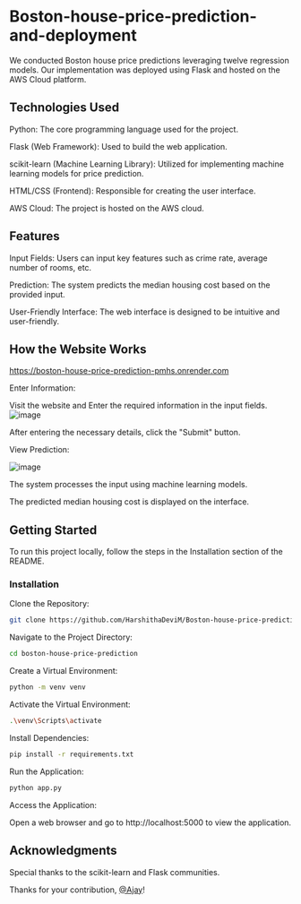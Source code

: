 # Boston-house-price-prediction-and-deployment
We conducted Boston house price predictions leveraging twelve regression models. Our implementation was deployed using Flask and hosted on the AWS Cloud platform.

## Technologies Used
Python: The core programming language used for the project.

Flask (Web Framework): Used to build the web application.

scikit-learn (Machine Learning Library): Utilized for implementing machine learning models for price prediction.

HTML/CSS (Frontend): Responsible for creating the user interface.

AWS Cloud: The project is hosted on the AWS cloud.
## Features
Input Fields: Users can input key features such as crime rate, average number of rooms, etc.

Prediction: The system predicts the median housing cost based on the provided input.

User-Friendly Interface: The web interface is designed to be intuitive and user-friendly.

## How the Website Works

https://boston-house-price-prediction-pmhs.onrender.com

Enter Information:

 Visit the website and Enter the required information in the input fields.
 ![image](https://github.com/HarshithaDeviM/Boston-house-price-prediction-and-deployment/assets/147257340/da711de8-ae91-47b1-92d8-12d44bb94002)

After entering the necessary details, click the "Submit" button.

View Prediction:

![image](https://github.com/HarshithaDeviM/Boston-house-price-prediction-and-deployment/assets/147257340/94ea6b5e-b2fc-42d4-bdb6-179e9df53292)


The system processes the input using machine learning models.

The predicted median housing cost is displayed on the interface.

## Getting Started
To run this project locally, follow the steps in the Installation section of the README.

### Installation
Clone the Repository:

```bash
git clone https://github.com/HarshithaDeviM/Boston-house-price-prediction-and-deployment.git
```
Navigate to the Project Directory:

```bash
cd boston-house-price-prediction
```
Create a Virtual Environment:
```bash
python -m venv venv
```
Activate the Virtual Environment:
```bash
.\venv\Scripts\activate
```

Install Dependencies:
```bash
pip install -r requirements.txt
```
Run the Application:
```bash
python app.py
```

Access the Application:

Open a web browser and go to http://localhost:5000 to view the application.
## Acknowledgments
Special thanks to the scikit-learn and Flask communities.

Thanks for your contribution, [@Ajay](https://github.com/AjayK47)!



